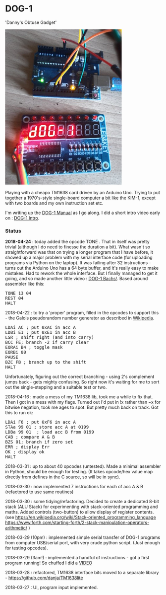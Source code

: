 # DOG-1
'Danny's Obtuse Gadget'

![DOG-1](https://github.com/danja/dog/blob/master/docs/dog-1.JPG?raw=true)

Playing with a cheapo TM1638 card driven by an Arduino Uno. Trying to put together a 1970's-style single-board computer a bit like the KIM-1, except with two boards and my own instruction set etc.

I'm writing up the [DOG-1 Manual](https://github.com/danja/dog/blob/master/docs/manual.md) as I go along. I did a short intro video early on : [DOG-1 Intro](https://www.youtube.com/watch?v=qjk-y1qbj7w).

### Status  

**2018-04-24** : today added the opcode TONE <note> <duration>. That in itself was pretty trivial (although I do need to finesse the duration a bit). What wasn't so straightforward was that on trying a longer program that I have before, it showed up a major problem with my serial interface code (for uploading programs via Python on the laptop). It was failing after 32 instructions - turns out the Arduino Uno has a 64 byte buffer, and it's really easy to make mistakes. Had to rework the whole interface. But I finally managed to get it going, and so made another little video : [DOG-1 Bachs!](https://youtu.be/eEgXBOtdvvg).
Based around assembler like this:

<pre>
TONE 13 04
REST 04
HALT
</pre>

2018-04-22 : to try a 'proper' program, filled in the opcodes to support this - the Galois pseudorandom number generator as described in [Wikipedia](https://en.wikipedia.org/wiki/Linear-feedback_shift_register#Galois_LFSRs).

<pre>
LDAi AC ; put 0xAC in acc A
LDBi E1 ; put 0xE1 in acc B
LSR ; shift right (and into carry)
BCC FE; branch -2 if carry clear
EORAi B4 ; toggle mask
EORBi 00
PAUSE
BZC FB ; branch up to the shift
HALT
</pre>

Unfortunately, figuring out the correct branching - using 2's complement jumps back - gets mighty confusing. So right now it's waiting for me to sort out the single-stepping and a suitable test or two.

2018-04-16 : made a mess of my TM1638 lib, took me a while to fix that. Then I got in a mess with my flags. Turned out I'd put in !x rather than ~x for bitwise negation, took me ages to spot. But pretty much back on track. Got this to run ok:

<pre>
LDAi F6 ; put 0xF6 in acc A
STAa 99 01 ; store acc A at 0199
LDBa 99 01  ; load acc B from 0199
CAB ; compare A & B
BZS 01; branch if zero set
ERR ; display Err
OK ; display ok
HALT
</pre>

2018-03-31 : up to about 40 opcodes (untested). Made a minimal assembler in Python, should be enough for testing. (It takes opcode/hex value map directly from defines in the C source, so will be in sync).

2018-03-30 : now implemented 7 instructions for each of acc A & B (refactored to use same routines)

2018-03-30 : some tidying/refactoring. Decided to create a dedicated 8-bit stack (ALU Stack) for experimenting with stack-oriented programming and maths. Added controls (two-button) to allow display of register contents.
(see https://en.wikipedia.org/wiki/Stack-oriented_programming_language https://www.forth.com/starting-forth/2-stack-manipulation-operators-arithmetic/ )

2018-03-29 (10pm) : implemented simple serial transfer of DOG-1 programs from computer USB/serial port, with very crude python script. (Just enough for testing opcodes).

2018-03-29 (3am!) : implemented a handful of instructions - got a first program running! So chuffed I did a [VIDEO](https://youtu.be/qjk-y1qbj7w)

2018-03-28 : refactored, TM1638 interface bits moved to a separate library - https://github.com/danja/TM1638lite

2018-03-27 : UI, program input implemented.
